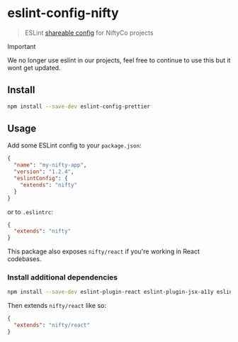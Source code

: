 # eslint-config-nifty

> ESLint [shareable config](http://eslint.org/docs/developer-guide/shareable-configs.html) for NiftyCo projects

> [!IMPORTANT]
> We no longer use eslint in our projects, feel free to continue to use this but it wont get updated.

## Install

```sh
npm install --save-dev eslint-config-prettier
```

## Usage

Add some ESLint config to your `package.json`:

```json
{
  "name": "my-nifty-app",
  "version": "1.2.4",
  "eslintConfig": {
    "extends": "nifty"
  }
}
```

or to `.eslintrc`:

```json
{
  "extends": "nifty"
}
```

This package also exposes `nifty/react` if you're working in React codebases.

### Install additional dependencies

```sh
npm install --save-dev eslint-plugin-react eslint-plugin-jsx-a11y eslint-plugin-react-hooks
```

Then extends `nifty/react` like so:

```json
{
  "extends": "nifty/react"
}
```
